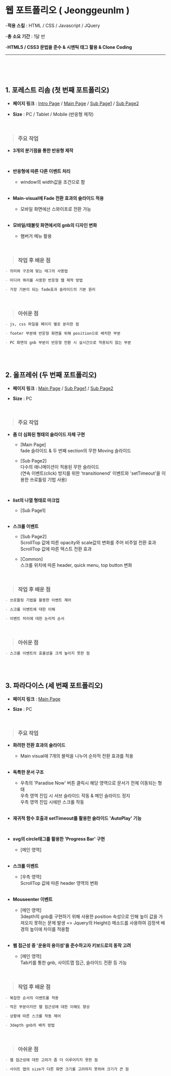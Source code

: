 # 웹 포트폴리오 ( JeonggeunIm )

-**적용 스킬** : HTML / CSS / Javascript / JQuery

-**총 소요 기간** : 1달 반

-**HTML5 / CSS3 문법을 준수 & 시멘틱 태그 활용 & Clone Coding**
***
<br><br><br>
## 1. 포레스트 리솜 (첫 번째 포트폴리오)
- **페이지 링크** : [Intro Page](https://jeonggeunim.github.io/portfolio/risom/index.html)
 / [Main Page](https://jeonggeunim.github.io/portfolio/risom/indexForest.html)
 / [Sub Page1](https://jeonggeunim.github.io/portfolio/risom/conceptForest.html)
 / [Sub Page2](https://jeonggeunim.github.io/portfolio/risom/have9Forest.html)

- **Size** : PC / Tablet / Mobile (반응형 제작)
<br>

 >### 주요 작업
- **3개의 분기점을 통한 반응형 제작**
  
  <br>

- **반응형에 따른 다른 이벤트 처리**<br>
  - window의 width값을 조건으로 함
  
  <br>

- **Main-visual에 Fade 전환 효과의 슬라이드 적용**<br>
  - 모바일 화면에선 스와이프로 전환 가능
  
  <br>

- **모바일/태블릿 화면에서의 gnb의 디자인 변화**<br>
  - 햄버거 메뉴 활용
  
<br>

 >### 작업 후 배운 점
```markdown
- 의미와 구조에 맞는 태그의 사용법

- 미디어 쿼리를 사용한 반응형 웹 제작 방법

- 가장 기본이 되는 fade효과 슬라이드의 기본 원리
```

<br>

 >### 아쉬운 점
```markdown
- js, css 파일을 페이지 별로 분리한 점

- footer 부분에 반응형 화면을 위해 position으로 배치한 부분 

- PC 화면의 gnb 부분이 반응형 전환 시 실시간으로 적용되지 않는 부분
```
<br><br>
## 2. 올프레쉬 (두 번째 포트폴리오)
- **페이지 링크** : [Main Page](https://jeonggeunim.github.io/portfolio/allFresh/index.html)
 / [Sub Page1](https://jeonggeunim.github.io/portfolio/allFresh/present.html)
 / [Sub Page2](https://jeonggeunim.github.io/portfolio/allFresh/brandstory.html)

- **Size** : PC

<br>

 >### 주요 작업
- **좀 더 심화된 형태의 슬라이드 자체 구현**<br>
  - [Main Page]<br>
  fade 슬라이드 & 두 번째 section의 무한 Moving 슬라이드<br>
  
  - [Sub Page2]<br>
  다수의 애니메이션이 적용된 무한 슬라이드<br>
  (연속 이벤트(click) 방지를 위한 'transitionend' 이벤트와 'setTimeout'을 이용한 쓰로틀링 기법 사용)
  
  <br>
  
- **list의 나열 형태로 마크업** <br>
  - [Sub Page1]
  
  <br>

- **스크롤 이벤트**<br>
  - [Sub Page2]<br>
   ScrollTop 값에 따른 opacity와 scale값의 변화를 주어 비주얼 전환 효과<br>
   ScrollTop 값에 따른 텍스트 전환 효과 <br>

  - [Common]<br>
  스크롤 위치에 따른 header, quick menu, top button 변화

<br>

 >### 작업 후 배운 점
```markdown
- 쓰로틀링 기법을 활용한 이벤트 제어

- 스크롤 이벤트에 대한 이해

- 이벤트 처리에 대한 논리적 순서
```

<br>

 >### 아쉬운 점
```markdown
- 스크롤 이벤트의 효율성을 크게 높이지 못한 점
```
<br><br>
## 3. 파라다이스 (세 번째 포트폴리오)
- **페이지 링크** : [Main Page](https://jeonggeunim.github.io/portfolio/paradise/index.html)

- **Size** : PC
<br>

 >### 주요 작업

- **화려한 전환 효과의 슬라이드**<br>
  - Main visual에 7개의 블럭을 나누어 순차적 전환 효과를 적용
  
  <br>
  
- **독특한 문서 구조**<br>
  - 우측의 'Paradise Now' 버튼 클릭시 해당 영역으로 문서가 전체 이동되는 형태<br>
   우측 영역 진입 시 서브 슬라이드 작동 & 메인 슬라이드 정지<br>
   우측 영역 진입 시에만 스크롤 작동<br>
  
  <br>

- **재귀적 함수 호출과 setTimeout를 활용한 슬라이드 'AutoPlay' 기능**
  
  <br>

- **svg의 circle태그를 활용한 'Progress Bar' 구현**<br>
  - [메인 영역]
  
  <br>

- **스크롤 이벤트**<br> 
  - [우측 영역]<br>
  ScrollTop 값에 따른 header 영역의 변화
  
  <br>

- **Mouseenter 이벤트**<br>
  - [메인 영역]<br>
  3depth의 gnb를 구현하기 위해 사용한 position 속성으로 인해 높이 값을 가져오지 못하는 문제 발생 => Jquery의 Height() 메소드를 사용하여 검정색 배경의 높이에 차이를 적용함
  
  <br>

- **웹 접근성 중 '운용의 용이성'을 준수하고자 키보드로의 동작 고려**<br>
  - [메인 영역]<br>
  Tab키를 통한 gnb, 사이트맵 접근, 슬라이드 전환 등 가능

<br>

 >### 작업 후 배운 점
```markdown
- 복잡한 순서의 이벤트를 적용

- 작은 부분이지만 웹 접근성에 대한 이해도 향상

- 상황에 따른 스크롤 작동 제어

- 3depth gnb의 배치 방법
```

<br>

 >### 아쉬운 점
```markdown
- 웹 접근성에 대한 고려가 좀 더 이루어지지 못한 점

- 사이트 맵의 size가 다른 화면 크기를 고려하지 못하여 크기가 큰 점
```